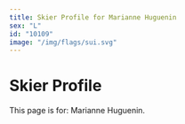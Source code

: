 ```yaml
---
title: Skier Profile for Marianne Huguenin
sex: "L"
id: "10109"
image: "/img/flags/sui.svg" 
---
```


# Skier Profile

This page is for: Marianne Huguenin.
    